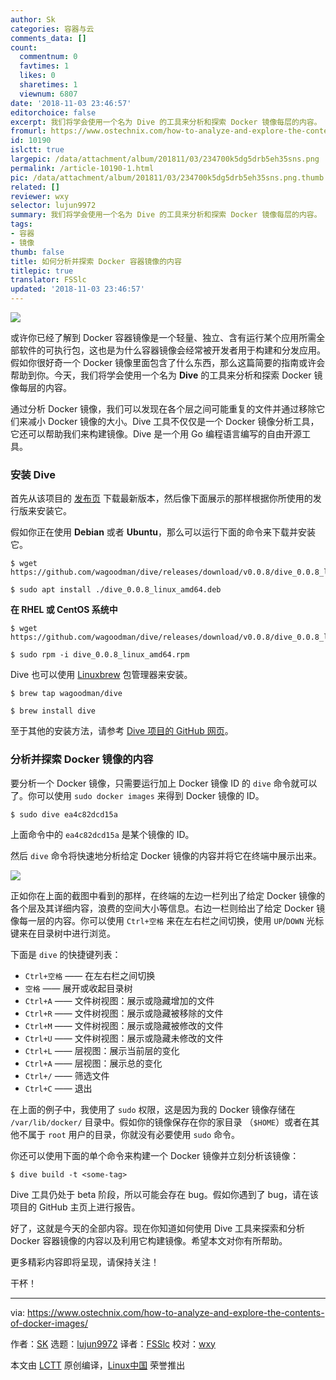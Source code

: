 ```yaml
---
author: Sk
categories: 容器与云
comments_data: []
count:
  commentnum: 0
  favtimes: 1
  likes: 0
  sharetimes: 1
  viewnum: 6807
date: '2018-11-03 23:46:57'
editorchoice: false
excerpt: 我们将学会使用一个名为 Dive 的工具来分析和探索 Docker 镜像每层的内容。
fromurl: https://www.ostechnix.com/how-to-analyze-and-explore-the-contents-of-docker-images/
id: 10190
islctt: true
largepic: /data/attachment/album/201811/03/234700k5dg5drb5eh35sns.png
permalink: /article-10190-1.html
pic: /data/attachment/album/201811/03/234700k5dg5drb5eh35sns.png.thumb.jpg
related: []
reviewer: wxy
selector: lujun9972
summary: 我们将学会使用一个名为 Dive 的工具来分析和探索 Docker 镜像每层的内容。
tags:
- 容器
- 镜像
thumb: false
title: 如何分析并探索 Docker 容器镜像的内容
titlepic: true
translator: FSSlc
updated: '2018-11-03 23:46:57'
---
```


![](/data/attachment/album/201811/03/234700k5dg5drb5eh35sns.png)


或许你已经了解到 Docker 容器镜像是一个轻量、独立、含有运行某个应用所需全部软件的可执行包，这也是为什么容器镜像会经常被开发者用于构建和分发应用。假如你很好奇一个 Docker 镜像里面包含了什么东西，那么这篇简要的指南或许会帮助到你。今天，我们将学会使用一个名为 **Dive** 的工具来分析和探索 Docker 镜像每层的内容。


通过分析 Docker 镜像，我们可以发现在各个层之间可能重复的文件并通过移除它们来减小 Docker 镜像的大小。Dive 工具不仅仅是一个 Docker 镜像分析工具，它还可以帮助我们来构建镜像。Dive 是一个用 Go 编程语言编写的自由开源工具。


### 安装 Dive


首先从该项目的 [发布页](https://github.com/wagoodman/dive/releases) 下载最新版本，然后像下面展示的那样根据你所使用的发行版来安装它。


假如你正在使用 **Debian** 或者 **Ubuntu**，那么可以运行下面的命令来下载并安装它。



```
$ wget https://github.com/wagoodman/dive/releases/download/v0.0.8/dive_0.0.8_linux_amd64.deb
```


```
$ sudo apt install ./dive_0.0.8_linux_amd64.deb
```

**在 RHEL 或 CentOS 系统中**



```
$ wget https://github.com/wagoodman/dive/releases/download/v0.0.8/dive_0.0.8_linux_amd64.rpm
```


```
$ sudo rpm -i dive_0.0.8_linux_amd64.rpm
```

Dive 也可以使用 [Linuxbrew](https://www.ostechnix.com/linuxbrew-common-package-manager-linux-mac-os-x/) 包管理器来安装。



```
$ brew tap wagoodman/dive
```


```
$ brew install dive
```

至于其他的安装方法，请参考 [Dive 项目的 GitHub 网页](https://github.com/wagoodman/dive)。


### 分析并探索 Docker 镜像的内容


要分析一个 Docker 镜像，只需要运行加上 Docker 镜像 ID 的 `dive` 命令就可以了。你可以使用 `sudo docker images` 来得到 Docker 镜像的 ID。



```
$ sudo dive ea4c82dcd15a
```

上面命令中的 `ea4c82dcd15a` 是某个镜像的 ID。


然后 `dive` 命令将快速地分析给定 Docker 镜像的内容并将它在终端中展示出来。


![](/data/attachment/album/201811/03/234701nornboi7ue0o9l0e.png)


正如你在上面的截图中看到的那样，在终端的左边一栏列出了给定 Docker 镜像的各个层及其详细内容，浪费的空间大小等信息。右边一栏则给出了给定 Docker 镜像每一层的内容。你可以使用 `Ctrl+空格` 来在左右栏之间切换，使用 `UP`/`DOWN` 光标键来在目录树中进行浏览。


下面是 `dive` 的快捷键列表：


* `Ctrl+空格` —— 在左右栏之间切换
* `空格` —— 展开或收起目录树
* `Ctrl+A` —— 文件树视图：展示或隐藏增加的文件
* `Ctrl+R` —— 文件树视图：展示或隐藏被移除的文件
* `Ctrl+M` —— 文件树视图：展示或隐藏被修改的文件
* `Ctrl+U` —— 文件树视图：展示或隐藏未修改的文件
* `Ctrl+L` —— 层视图：展示当前层的变化
* `Ctrl+A` —— 层视图：展示总的变化
* `Ctrl+/` —— 筛选文件
* `Ctrl+C` —— 退出


在上面的例子中，我使用了 `sudo` 权限，这是因为我的 Docker 镜像存储在 `/var/lib/docker/` 目录中。假如你的镜像保存在你的家目录 （`$HOME`）或者在其他不属于 `root` 用户的目录，你就没有必要使用 `sudo` 命令。


你还可以使用下面的单个命令来构建一个 Docker 镜像并立刻分析该镜像：



```
$ dive build -t <some-tag>
```

Dive 工具仍处于 beta 阶段，所以可能会存在 bug。假如你遇到了 bug，请在该项目的 GitHub 主页上进行报告。


好了，这就是今天的全部内容。现在你知道如何使用 Dive 工具来探索和分析 Docker 容器镜像的内容以及利用它构建镜像。希望本文对你有所帮助。


更多精彩内容即将呈现，请保持关注！


干杯！




---


via: <https://www.ostechnix.com/how-to-analyze-and-explore-the-contents-of-docker-images/>


作者：[SK](https://www.ostechnix.com/author/sk/) 选题：[lujun9972](https://github.com/lujun9972) 译者：[FSSlc](https://github.com/FSSlc) 校对：[wxy](https://github.com/wxy)


本文由 [LCTT](https://github.com/LCTT/TranslateProject) 原创编译，[Linux中国](https://linux.cn/) 荣誉推出